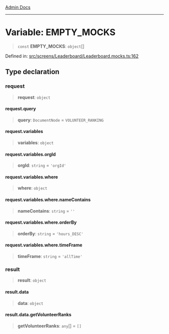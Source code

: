 [Admin Docs](/)

***

# Variable: EMPTY\_MOCKS

> `const` **EMPTY\_MOCKS**: `object`[]

Defined in: [src/screens/Leaderboard/Leaderboard.mocks.ts:162](https://github.com/syedali237/talawa-admin/blob/dd4a08e622d0fa38bcf9758a530e8cdf917dbac8/src/screens/Leaderboard/Leaderboard.mocks.ts#L162)

## Type declaration

### request

> **request**: `object`

#### request.query

> **query**: `DocumentNode` = `VOLUNTEER_RANKING`

#### request.variables

> **variables**: `object`

#### request.variables.orgId

> **orgId**: `string` = `'orgId'`

#### request.variables.where

> **where**: `object`

#### request.variables.where.nameContains

> **nameContains**: `string` = `''`

#### request.variables.where.orderBy

> **orderBy**: `string` = `'hours_DESC'`

#### request.variables.where.timeFrame

> **timeFrame**: `string` = `'allTime'`

### result

> **result**: `object`

#### result.data

> **data**: `object`

#### result.data.getVolunteerRanks

> **getVolunteerRanks**: `any`[] = `[]`
